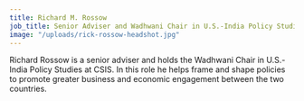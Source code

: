```yaml
---
title: Richard M. Rossow
job_title: Senior Adviser and Wadhwani Chair in U.S.-India Policy Studies
image: "/uploads/rick-rossow-headshot.jpg"
---
```


Richard Rossow is a senior adviser and holds the Wadhwani Chair in U.S.-India Policy Studies at CSIS. In this role he helps frame and shape policies to promote greater business and economic engagement between the two countries.
